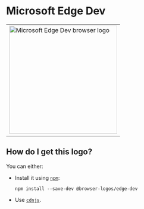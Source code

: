 # Microsoft Edge Dev

<table>
    <tr height=300>
        <td>
            <a href="https://github.com/alrra/browser-logos/tree/115d93c391dcbe7bfcdf4593fac10b1cbedfdb9b/src/edge-dev">
                <img width=290 src="https://raw.githubusercontent.com/alrra/browser-logos/115d93c391dcbe7bfcdf4593fac10b1cbedfdb9b/src/edge-dev/edge-dev_512x512.png" alt="Microsoft Edge Dev browser logo">
            </a>
        </td>
    </tr>
</table>

## How do I get this logo?

You can either:

* Install it using [`npm`][npm]:

  `npm install --save-dev @browser-logos/edge-dev`

* Use [`cdnjs`][cdnjs].

<!-- Link labels: -->

[cdnjs]: https://cdnjs.com/libraries/browser-logos
[npm]: https://www.npmjs.com/
